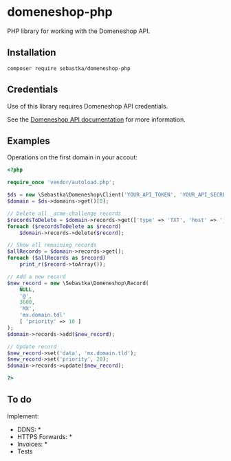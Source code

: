 # domeneshop-php

PHP library for working with the Domeneshop API.

## Installation

`composer require sebastka/domeneshop-php`

## Credentials

Use of this library requires Domeneshop API credentials.

See the [Domeneshop API documentation](https://api.domeneshop.no/docs/) for more information.

## Examples

Operations on the first domain in your accout:

```php
<?php

require_once 'vendor/autoload.php';

$ds = new \Sebastka\Domeneshop\Client('YOUR_API_TOKEN', 'YOUR_API_SECRET_KEY');
$domain = $ds->domains->get()[0];

// Delete all _acme-challenge records
$recordsToDelete = $domain->records->get(['type' => 'TXT', 'host' => '_acme-challenge']);
foreach ($recordsToDelete as $record)
    $domain->records->delete($record);

// Show all remaining records
$allRecords = $domain->records->get();
foreach ($allRecords as $record)
    print_r($record->toArray());

// Add a new record
$new_record = new \Sebastka\Domeneshop\Record(
    NULL,
    '@',
    3600,
    'MX',
    'mx.domain.tdl'
    [ 'priority' => 10 ]
);
$domain->records->add($new_record);

// Update record
$new_record->set('data', 'mx.domain.tld');
$new_record->set('priority', 20);
$domain->records->update($new_record);

?>
```

## To do

Implement:
- DDNS: *
- HTTPS Forwards: *
- Invoices: *
- Tests
